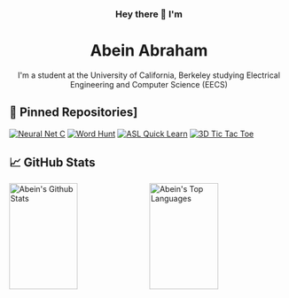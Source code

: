 <h3 align="center">
    Hey there 👋 I'm 
</h3>
<h1 align="center">
  Abein Abraham
</h1>


<p align="center"> 
  I'm a student at the University of California, Berkeley studying Electrical Engineering and Computer Science (EECS) 
</p>

## 📌 Pinned Repositories]
[![Neural Net C](https://github-readme-stats.vercel.app/api/pin/?username=abeinn&repo=neural-net-C&border_color=7F3FBF&bg_color=0D1117&title_color=C9D1D9&text_color=8B949E&icon_color=7F3FBF)](https://github.com/abeinn/neural-net-C)
[![Word Hunt](https://github-readme-stats.vercel.app/api/pin/?username=abeinn&repo=wordhunt&border_color=7F3FBF&bg_color=0D1117&title_color=C9D1D9&text_color=8B949E&icon_color=7F3FBF)](https://github.com/abeinn/wordhunt)
[![ASL Quick Learn](https://github-readme-stats.vercel.app/api/pin/?username=jkorrr&repo=ASL-Quick-Learn&border_color=7F3FBF&bg_color=0D1117&title_color=C9D1D9&text_color=8B949E&icon_color=7F3FBF)](https://github.com/jkorrr/ASL-Quick-Learn)
[![3D Tic Tac Toe](https://github-readme-stats.vercel.app/api/pin/?username=abeinn&repo=3dTicTacToe&border_color=7F3FBF&bg_color=0D1117&title_color=C9D1D9&text_color=8B949E&icon_color=7F3FBF)](https://github.com/abeinn/3dTicTacToe)

## &#x1f4c8; GitHub Stats

<a> 
    <a href="https://github.com/abeinn"><img alt="Abein's Github Stats" src="https://denvercoder1-github-readme-stats.vercel.app/api?username=abeinn&show_icons=true&count_private=true&theme=react&border_color=7F3FBF&bg_color=0D1117&title_color=F85D7F&icon_color=F8D866" height="192px" width="49.5%"/></a>
  <a href="https://github.com/abeinn"><img alt="Abein's Top Languages" src="https://denvercoder1-github-readme-stats.vercel.app/api/top-langs/?username=abeinn&langs_count=8&layout=compact&theme=react&border_color=7F3FBF&bg_color=0D1117&title_color=F85D7F&icon_color=F8D866" height="192px" width="49.5%"/></a>
  <br/>
</a>
